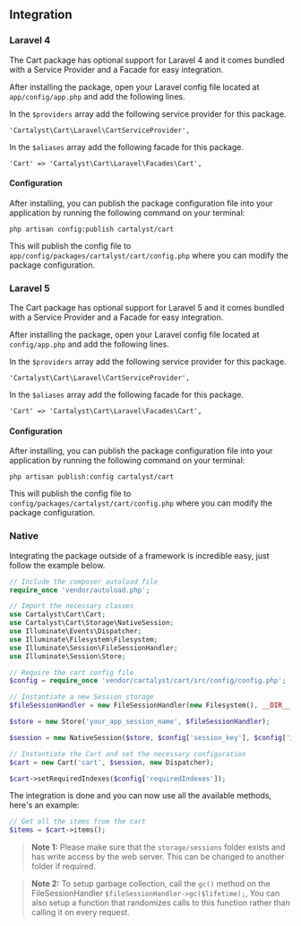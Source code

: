 ## Integration

### Laravel 4

The Cart package has optional support for Laravel 4 and it comes bundled with a Service Provider and a Facade for easy integration.

After installing the package, open your Laravel config file located at `app/config/app.php` and add the following lines.

In the `$providers` array add the following service provider for this package.

	'Cartalyst\Cart\Laravel\CartServiceProvider',

In the `$aliases` array add the following facade for this package.

	'Cart' => 'Cartalyst\Cart\Laravel\Facades\Cart',

#### Configuration

After installing, you can publish the package configuration file into your application by running the following command on your terminal:

	php artisan config:publish cartalyst/cart

This will publish the config file to `app/config/packages/cartalyst/cart/config.php` where you can modify the package configuration.

### Laravel 5

The Cart package has optional support for Laravel 5 and it comes bundled with a Service Provider and a Facade for easy integration.

After installing the package, open your Laravel config file located at `config/app.php` and add the following lines.

In the `$providers` array add the following service provider for this package.

	'Cartalyst\Cart\Laravel\CartServiceProvider',

In the `$aliases` array add the following facade for this package.

	'Cart' => 'Cartalyst\Cart\Laravel\Facades\Cart',

#### Configuration

After installing, you can publish the package configuration file into your application by running the following command on your terminal:

	php artisan publish:config cartalyst/cart

This will publish the config file to `config/packages/cartalyst/cart/config.php` where you can modify the package configuration.

### Native

Integrating the package outside of a framework is incredible easy, just follow the example below.

```php
// Include the composer autoload file
require_once 'vendor/autoload.php';

// Import the necessary classes
use Cartalyst\Cart\Cart;
use Cartalyst\Cart\Storage\NativeSession;
use Illuminate\Events\Dispatcher;
use Illuminate\Filesystem\Filesystem;
use Illuminate\Session\FileSessionHandler;
use Illuminate\Session\Store;

// Require the cart config file
$config = require_once 'vendor/cartalyst/cart/src/config/config.php';

// Instantiate a new Session storage
$fileSessionHandler = new FileSessionHandler(new Filesystem(), __DIR__.'/storage/sessions');

$store = new Store('your_app_session_name', $fileSessionHandler);

$session = new NativeSession($store, $config['session_key'], $config['instance']);

// Instantiate the Cart and set the necessary configuration
$cart = new Cart('cart', $session, new Dispatcher);

$cart->setRequiredIndexes($config['requiredIndexes']);
```

The integration is done and you can now use all the available methods, here's an example:

```php
// Get all the items from the cart
$items = $cart->items();
```

> **Note 1:** Please make sure that the `storage/sessions` folder exists and has write access by the web server. This can be changed to another folder if required.

> **Note 2:** To setup garbage collection, call the `gc()` method on the FileSessionHandler `$fileSessionHandler->gc($lifetime);`, You can also setup a function that randomizes calls to this function rather than calling it on every request.
